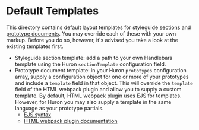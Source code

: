 # Default Templates

This directory contains default layout templates for styleguide [sections](./sections.hbs) and [prototype documents](./prototype-template.ejs). You may override each of these with your own markup. Before you do so, however, it's advised you take a look at the existing templates first.

* Styleguide section template: add a path to your own Handlebars template using the Huron `sectionTemplate` configuration field.
* Prototype document template: in your Huron `prototypes` configuration array, supply a configuration object for one or more of your prototypes and include a `template` field in that object. This will override the `template` field of the HTML webpack plugin and allow you to supply a custom template. By default, HTML webpack plugin uses EJS for templates. However, for Huron you may also supply a template in the same language as your prototype partials.
  * [EJS syntax](http://www.embeddedjs.com/)
  * [HTML webpack plugin documentation](https://github.com/ampedandwired/html-webpack-plugin)